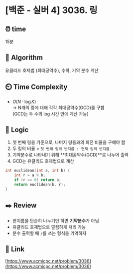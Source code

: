 # [백준 - 실버 4] 3036. 링

## ⏰  **time**
15분

## :pushpin: **Algorithm**
유클리드 호제법 (최대공약수), 수학, 기약 분수 계산

## ⏲️ **Time Complexity**
- $O(N \cdot \log K)$  
  → N개의 링에 대해 각각 최대공약수(GCD)를 구함  
  (GCD는 두 수의 log 시간 안에 계산 가능)

## :round_pushpin: **Logic**
1. 첫 번째 링을 기준으로, 나머지 링들과의 회전 비율을 구해야 함
2. 두 링의 비율 = `첫 번째 링의 반지름 : 현재 링의 반지름`
3. 기약분수로 나타내기 위해 **최대공약수(GCD)**로 나누어 출력
4. GCD는 유클리드 호제법으로 계산
```cpp
int euclidean(int a, int b) {
    int r = a % b;
    if (r == 0) return b;
    return euclidean(b, r);
}
```

## :black_nib: **Review**

* 반지름을 단순히 나누기만 하면 **기약분수**가 아님
* 유클리드 호제법으로 깔끔하게 처리 가능
* 분수 출력할 때 `/`를 쓰는 형식을 기억하자

## 📡 Link
[https://www.acmicpc.net/problem/3036](https://www.acmicpc.net/problem/3036)
